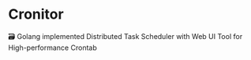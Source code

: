 # Cronitor

🗃️ Golang implemented Distributed Task Scheduler with Web UI Tool for High-performance Crontab
